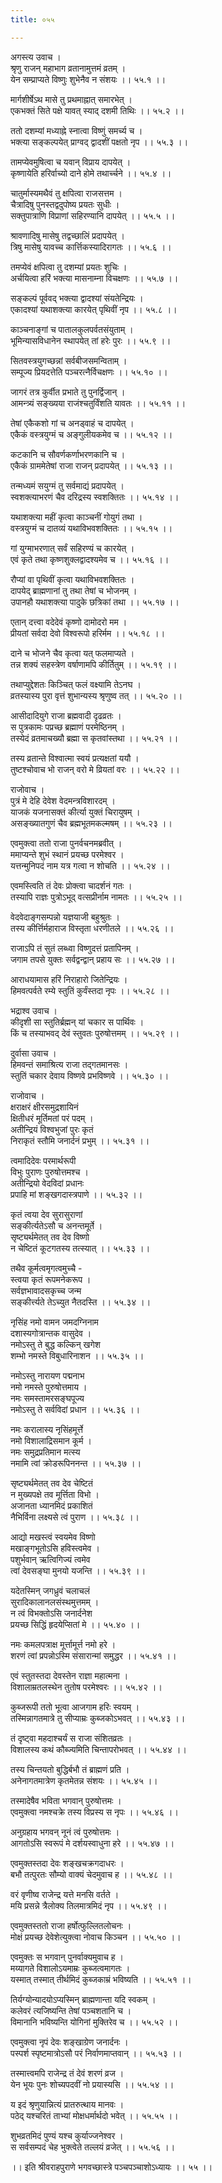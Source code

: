 ```yaml
---
title: ०५५

---
```

अगस्त्य उवाच ।  
श्रृणु राजन् महाभाग व्रतानामुत्तमं व्रतम् ।  
येन सम्प्राप्यते विष्णुः शुभेनैव न संशयः ।। ५५.१ ।।  
  
मार्गशीर्षेऽथ मासे तु प्रथमाह्नात् समारभेत् ।  
एकभक्तं सिते पक्षे यावत् स्याद् दशमी तिथिः ।। ५५.२ ।।  
  
ततो दशम्यां मध्याह्ने स्नात्वा विष्णुं समर्च्य च ।  
भक्त्या सङ्कल्पयेत् प्राग्वद् द्वादशीं पक्षतो नृप ।। ५५.३ ।।  
  
तामप्येवमुषित्वा च यवान् विप्राय दापयेत् ।  
कृष्णायेति हरिर्वाच्यो दाने होमे तथार्च्चने ।। ५५.४ ।।  
  
चातुर्मास्यमथैवं तु क्षपित्वा राजसत्तम ।  
चैत्रादिषु पुनस्तद्वदुपोष्य प्रयतः सुधीः ।  
सक्तुपात्राणि विप्राणां सहिरण्यानि दापयेत् ।। ५५.५ ।।  
  
श्रावणादिषु मासेषु तद्वच्छालिं प्रदापयेत् ।  
त्रिषु मासेषु यावच्च कार्त्तिकस्यादिरागतः ।। ५५.६ ।।  
  
तमप्येवं क्षपित्वा तु दशम्यां प्रयतः शुचिः ।  
अर्चयित्वा हरिं भक्त्या मासनाम्ना विचक्षणः ।। ५५.७ ।।  
  
सङ्कल्पं पूर्ववद् भक्त्या द्वादश्यां संयतेन्द्रियः ।  
एकादश्यां यथाशक्त्या कारयेत् पृथिवीं नृप ।। ५५.८ ।।  
  
काञ्चनाङ्गां च पातालकुलपर्वतसंयुताम् ।  
भूमिन्यासविधानेन स्थापयेत् तां हरेः पुरः ।। ५५.९ ।।  
  
सितवस्त्रयुगच्छन्नां सर्वबीजसमन्विताम् ।  
सम्पूज्य प्रियदत्तेति पञ्चरत्नैर्विचक्षणः ।। ५५.१० ।।  
  
जागरं तत्र कुर्वीत प्रभाते तु पुनर्द्विजान् ।  
आमन्त्र्यं सङ्ख्यया राजंश्चतुर्विंशति यावतः ।। ५५.११ ।।  
  
तेषां एकैकशो गां च अनड्वाहं च दापयेत् ।  
एकैकं वस्त्रयुग्मं च अङ्गुलीयकमेव च ।। ५५.१२ ।।  
  
कटकानि च सौवर्णकर्णाभरणकानि च ।  
एकैकं ग्राममेतेषां राजा राजन् प्रदापयेत् ।। ५५.१३ ।।  
  
तन्मध्यमं सयुग्मं तु सर्वमाद्यं प्रदापयेत् ।  
स्वशक्त्याभरणं चैव दरिद्रस्य स्वशक्तितः ।। ५५.१४ ।।  
  
यथाशक्त्या महीं कृत्वा काञ्चनीं गोयुगं तथा ।  
वस्त्रयुग्मं च दातव्यं यथाविभवशक्तितः ।। ५५.१५ ।।  
  
गां युग्माभरणात् सर्वं सहिरण्यं च कारयेत् ।  
एवं कृते तथा कृष्णशुक्लद्वादश्यमेव च ।। ५५.१६ ।।  
  
रौप्यां वा पृथिवीं कृत्वा यथाविभवशक्तितः ।  
दापयेद् ब्राह्मणानां तु तथा तेषां च भोजनम् ।  
उपानहौ यथाशक्त्या पादुके छत्रिकां तथा ।। ५५.१७ ।।  
  
एतान् दत्त्वा वदेदेवं कृष्णो दामोदरो मम ।  
प्रीयतां सर्वदा देवो विश्वरूपो हरिर्मम ।। ५५.१८ ।।  
  
दाने च भोजने चैव कृत्वा यत् फलमाप्यते ।  
तन्न शक्यं सहस्त्रेण वर्षाणामपि कीर्तितुम् ।। ५५.१९ ।।  
  
तथाप्युद्देशतः किञ्चित् फलं वक्ष्यामि तेऽनघ ।  
व्रतस्यास्य पुरा वृत्तं शुभान्यस्य श्रृणुष्व तत् ।। ५५.२० ।।  
  
आसीदादियुगे राजा ब्रह्मवादी दृढव्रतः ।  
स पुत्रकामः पप्रच्छ ब्रह्माणं परमेष्ठिनम् ।  
तस्येदं व्रतमाचख्यौ ब्रह्मा स कृतवांस्तथा ।। ५५.२१ ।।  
  
तस्य व्रतान्ते विश्वात्मा स्वयं प्रत्यक्षतां ययौ ।  
तुष्टश्चोवाच भो राजन् वरो मे व्रियतां वरः ।। ५५.२२ ।।  
  
राजोवाच ।  
पुत्रं मे देहि देवेश वेदमन्त्रविशारदम् ।  
याजकं यजनासक्तं कीर्त्या युक्तं चिरायुषम् ।  
असङ्ख्यातगुणं चैव ब्रह्मभूतमकल्मषम् ।। ५५.२३ ।।  
  
एवमुक्त्वा ततो राजा पुनर्वचनमब्रवीत् ।  
ममाप्यन्ते शुभं स्थानं प्रयच्छ परमेश्वर ।  
यत्तन्मुनिपदं नाम यत्र गत्वा न शोचति ।। ५५.२४ ।।  
  
एवमस्त्विति तं देवः प्रोक्त्वा चादर्शनं गतः ।  
तस्यापि राज्ञः पुत्रोऽभूद् वत्सप्रीर्नाम नामतः ।। ५५.२५ ।।  
  
वेदवेदाङ्गसम्पन्नो यज्ञयाजी बहुश्रुतः ।  
तस्य कीर्त्तिर्महाराज विस्तृता धरणीतले ।। ५५.२६ ।।  
  
राजाऽपि तं सुतं लब्ध्वा विष्णुदत्तं प्रतापिनम् ।  
जगाम तपसे युक्तः सर्वद्वन्द्वान् प्रहाय सः ।। ५५.२७ ।।  
  
आराधयामास हरिं निराहारो जितेन्द्रियः ।  
हिमवत्पर्वते रम्ये स्तुतिं कुर्वंस्तदा नृपः ।। ५५.२८ ।।  
  
भद्राश्व उवाच ।  
कीदृशी सा स्तुतिर्ब्रह्मन् यां चकार स पार्थिवः ।  
किं च तस्याभवद् देवं स्तुवतः पुरुषोत्तमम् ।। ५५.२९ ।।  
  
दुर्वासा उवाच ।  
हिमवन्तं समाश्रित्य राजा तद्गतमानसः ।  
स्तुतिं चकार देवाय विष्णवे प्रभविष्णवे ।। ५५.३० ।।  
  
राजोवाच ।  
क्षराक्षरं क्षीरसमुद्रशायिनं  
क्षितीधरं मूर्तिमतां परं पदम् ।  
अतीन्द्रियं विश्वभुजां पुरः कृतं  
निराकृतं स्तौमि जनार्दनं प्रभुम् ।। ५५.३१ ।।  
  
त्वमादिदेवः परमार्थरूपी  
विभुः पुराणः पुरुषोत्तमश्च ।  
अतीन्द्रियो वेदविदां प्रधानः  
प्रपाहि मां शङ्खगदास्त्रपाणे ।। ५५.३२ ।।  
  
कृतं त्वया देव सुरासुराणां  
सङ्कीर्त्यतेऽसौ च अनन्तमूर्ते ।  
सृष्ट्यर्थमेतत् तव देव विष्णो  
न चेष्टितं कूटगतस्य तत्स्यात् ।। ५५.३३ ।।  
  
तथैव कूर्मत्वमृगत्वमुच्चै -  
स्त्वया कृतं रूपमनेकरूप ।  
सर्वज्ञभावादसकृच्च जन्म  
सङ्कीर्त्त्यते तेऽच्युत नैतदस्ति ।। ५५.३४ ।।  
  
नृसिंह नमो वामन जमदग्निनाम  
दशास्यगोत्रान्तक वासुदेव ।  
नमोऽस्तु ते बुद्ध कल्किन् खगेश  
शम्भो नमस्ते विबुधारिनाशन ।। ५५.३५ ।।  
  
नमोऽस्तु नारायण पद्मनाभ  
नमो नमस्ते पुरुषोत्तमाय ।  
नमः समस्तामरसङ्घपूज्य  
नमोऽस्तु ते सर्वविदां प्रधान ।। ५५.३६ ।।  
  
नमः करालास्य नृसिंहमूर्त्ते  
नमो विशालाद्रिसमान कूर्म ।  
नमः समुद्रप्रतिमान मत्स्य  
नमामि त्वां क्रोडरूपिननन्त ।। ५५.३७ ।।  
  
सृष्ट्यर्थमेतत् तव देव चेष्टितं  
न मुख्यपक्षे तव मूर्त्तिता विभो ।  
अजानता ध्यानमिदं प्रकाशितं  
नैभिर्विना लक्ष्यसे त्वं पुराण ।। ५५.३८ ।।  
  
आद्यो मखस्त्वं स्वयमेव विष्णो  
मखाङ्गभूतोऽसि हविस्त्वमेव ।  
पशुर्भवान् ऋत्विगिज्यं त्वमेव  
त्वां देवसङ्घा मुनयो यजन्ति ।। ५५.३९ ।।  
  
यदेतस्मिन् जगध्रुवं चलाचलं  
सुरादिकालानलसंस्थमुत्तमम् ।  
न त्वं विभक्तोऽसि जनार्दनेश  
प्रयच्छ सिद्धिं हृदयेप्सितां मे ।। ५५.४० ।।  
  
नमः कमलपत्राक्ष मूर्त्तामूर्त्त नमो हरे ।  
शरणं त्वां प्रपन्नोऽस्मि संसारान्मां समुद्धर ।। ५५.४१ ।।  
  
एवं स्तुतस्तदा देवस्तेन राज्ञा महात्मना ।  
विशालाम्रतलस्थेन तुतोष परमेश्वरः ।। ५५.४२ ।।  
  
कुब्जरूपी ततो भूत्वा आजगाम हरिः स्वयम् ।  
तस्मिन्नागतमात्रे तु सीप्याम्रः कुब्जकोऽभवत् ।। ५५.४३ ।।  
  
तं दृष्ट्वा महदाश्चर्यं स राजा संशितव्रतः ।  
विशालस्य कथं कौब्ज्यमिति चिन्तापरोभवत् ।। ५५.४४ ।।  
  
तस्य चिन्तयतो बुद्धिर्बभौ तं ब्राह्मणं प्रति ।  
अनेनागतमात्रेण कृतमेतन्न संशयः ।। ५५.४५ ।।  
  
तस्मादेषैव भविता भगवान् पुरुषोत्तमः ।  
एवमुक्त्वा नमश्चक्रे तस्य विप्रस्य स नृपः ।। ५५.४६ ।।  
  
अनुग्रहाय भगवन् नूनं त्वं पुरुषोत्तमः ।  
आगतोऽसि स्वरूपं मे दर्शयस्वाधुना हरे ।। ५५.४७ ।।  
  
एवमुक्तस्तदा देवः शङ्खचक्रगदाधरः ।  
बभौ तत्पुरतः सौम्यो वाक्यं चेदमुवाच ह ।। ५५.४८ ।।  
  
वरं वृणीष्व राजेन्द्र यत्ते मनसि वर्तते ।  
मयि प्रसन्ने त्रैलोक्य तिलमात्रमिदं नृप ।। ५५.४९ ।।  
  
एवमुक्तस्ततो राजा हर्षोत्फुल्लितलोचनः ।  
मोक्षं प्रयच्छ देवेशेत्युक्त्वा नोवाच किञ्चन ।। ५५.५० ।।  
  
एवमुक्तः स भगवान् पुनर्वाक्यमुवाच ह ।  
मय्यागते विशालोऽयमाम्रः कुब्जत्वमागतः ।  
यस्मात् तस्मात् तीर्थमिदं कुब्जकाम्रं भविष्यति ।। ५५.५१ ।।  
  
तिर्यग्योन्यादयोऽप्यस्मिन् ब्राह्मणान्ता यदि स्वकम् ।  
कलेवरं त्यजिष्यन्ति तेषां पञ्चशतानि च ।  
विमानानि भविष्यन्ति योगिनां मुक्तिरेव च ।। ५५.५२ ।।  
  
एवमुक्त्वा नृपं देवः शङ्खाग्रेण जनार्दनः ।  
पस्पर्श स्पृष्टमात्रोऽसौ परं निर्वाणमाप्तवान् ।। ५५.५३ ।।  
  
तस्मात्त्वमपि राजेन्द्र तं देवं शरणं व्रज ।  
येन भूयः पुनः शोच्यपदवीं नो प्रयास्यसि ।। ५५.५४ ।।  
  
य इदं श्रृणुयान्नित्यं प्रातरुत्थाय मानवः ।  
पठेद् यश्चरितं ताभ्यां मोक्षधर्मार्थदो भवेत् ।। ५५.५५ ।।  
  
शुभव्रतमिदं पुण्यं यश्च कुर्याज्जनेश्वर ।  
स सर्वसम्पदं चेह भुक्त्वेते तल्लयं व्रजेत् ।। ५५.५६ ।।  
  
।। इति श्रीवराहपुराणे भगवच्छास्त्रे पञ्चपञ्चाशोऽध्यायः ।। ५५ ।।